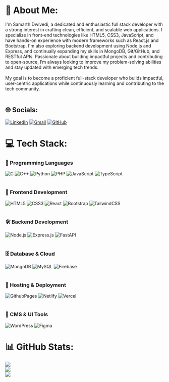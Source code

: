 # 💫 About Me:
I'm Samarth Dwivedi, a dedicated and enthusiastic full stack developer with a strong interest in crafting clean, efficient, and scalable web applications. I specialize in front-end technologies like HTML5, CSS3, JavaScript, and have hands-on experience with modern frameworks such as React.js and Bootstrap. I'm also exploring backend development using Node.js and Express, and continually expanding my skills in MongoDB, Git/GitHub, and RESTful APIs. Passionate about building impactful projects and contributing to open-source, I’m always looking to improve my problem-solving abilities and stay updated with emerging tech trends.<br><br>
My goal is to become a proficient full-stack developer who builds impactful, user-centric applications while continuously learning and contributing to the tech community.<br><br>


## 🌐 Socials:
[![LinkedIn](https://img.shields.io/badge/LinkedIn-%230077B5.svg?logo=linkedin&logoColor=white)](https://www.linkedin.com/in/samarthdwivedi7/) 
[![Gmail](https://img.shields.io/badge/Gmail-D14836.svg?logo=gmail&logoColor=white)](mailto:dwivedisamarth217@gmail.com)
[![GitHub](https://img.shields.io/badge/GitHub-100000.svg?style=flat&logo=github&logoColor=white)](https://github.com/Samarthdwivedi01)


 
# 💻 Tech Stack:

### 🧠 Programming Languages  
![C](https://img.shields.io/badge/c-%2300599C.svg?style=for-the-badge&logo=c&logoColor=white) 
![C++](https://img.shields.io/badge/c++-%2300599C.svg?style=for-the-badge&logo=c%2B%2B&logoColor=white) 
![Python](https://img.shields.io/badge/python-3670A0?style=for-the-badge&logo=python&logoColor=ffdd54) 
![PHP](https://img.shields.io/badge/php-%23777BB4.svg?style=for-the-badge&logo=php&logoColor=white) 
![JavaScript](https://img.shields.io/badge/javascript-%23323330.svg?style=for-the-badge&logo=javascript&logoColor=%23F7DF1E) 
![TypeScript](https://img.shields.io/badge/typescript-%23007ACC.svg?style=for-the-badge&logo=typescript&logoColor=white)  
<br/>

### 🎨 Frontend Development  
![HTML5](https://img.shields.io/badge/html5-%23E34F26.svg?style=for-the-badge&logo=html5&logoColor=white) 
![CSS3](https://img.shields.io/badge/css3-%231572B6.svg?style=for-the-badge&logo=css3&logoColor=white) 
![React](https://img.shields.io/badge/react-%2320232a.svg?style=for-the-badge&logo=react&logoColor=%2361DAFB) 
![Bootstrap](https://img.shields.io/badge/bootstrap-%23563D7C.svg?style=for-the-badge&logo=bootstrap&logoColor=white) 
![TailwindCSS](https://img.shields.io/badge/Tailwind_CSS-38B2AC?style=for-the-badge&logo=tailwind-css&logoColor=white)  
<br/>

### 🛠️ Backend Development  
![Node.js](https://img.shields.io/badge/node.js-%23339933.svg?style=for-the-badge&logo=nodedotjs&logoColor=white) 
![Express.js](https://img.shields.io/badge/express.js-%23404d59.svg?style=for-the-badge&logo=express&logoColor=%2361DAFB) 
![FastAPI](https://img.shields.io/badge/FastAPI-005571?style=for-the-badge&logo=fastapi)  
<br/>

### 🗄️ Database & Cloud  
![MongoDB](https://img.shields.io/badge/mongodb-%2347A248.svg?style=for-the-badge&logo=mongodb&logoColor=white) 
![MySQL](https://img.shields.io/badge/mysql-4479A1.svg?style=for-the-badge&logo=mysql&logoColor=white) 
![Firebase](https://img.shields.io/badge/firebase-%23039BE5.svg?style=for-the-badge&logo=firebase)  
<br/>

### 🚀 Hosting & Deployment  
![GithubPages](https://img.shields.io/badge/github%20pages-121013?style=for-the-badge&logo=github&logoColor=white) 
![Netlify](https://img.shields.io/badge/netlify-%23000000.svg?style=for-the-badge&logo=netlify&logoColor=#00C7B7) 
![Vercel](https://img.shields.io/badge/vercel-%23000000.svg?style=for-the-badge&logo=vercel&logoColor=white)  
<br/>

### 🧩 CMS & UI Tools  
![WordPress](https://img.shields.io/badge/WordPress-%23117AC9.svg?style=for-the-badge&logo=WordPress&logoColor=white) 
![Figma](https://img.shields.io/badge/figma-%23F24E1E.svg?style=for-the-badge&logo=figma&logoColor=white)


# 📊 GitHub Stats:
![](https://github-readme-stats.vercel.app/api?username=Samarthdwivedi01&theme=dark&hide_border=false&include_all_commits=true&count_private=true)<br/>
![](https://github-readme-streak-stats.herokuapp.com/?user=Samarthdwivedi01&theme=dark&hide_border=false)<br>
![](https://github-readme-stats.vercel.app/api/top-langs/?username=Samarthdwivedi01&theme=dark&hide_border=false&layout=compact)





